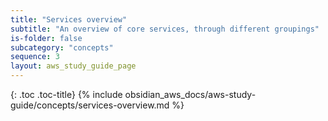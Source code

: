```yaml
---
title: "Services overview"
subtitle: "An overview of core services, through different groupings"
is-folder: false
subcategory: "concepts"
sequence: 3
layout: aws_study_guide_page
---
```


{: .toc .toc-title}
{% include obsidian_aws_docs/aws-study-guide/concepts/services-overview.md %}